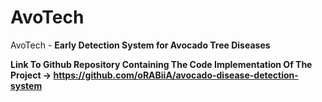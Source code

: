 # AvoTech
AvoTech - **Early Detection System for Avocado Tree Diseases**

**Link To Github Repository Containing The Code Implementation Of The Project -> https://github.com/oRABiiA/avocado-disease-detection-system** 
